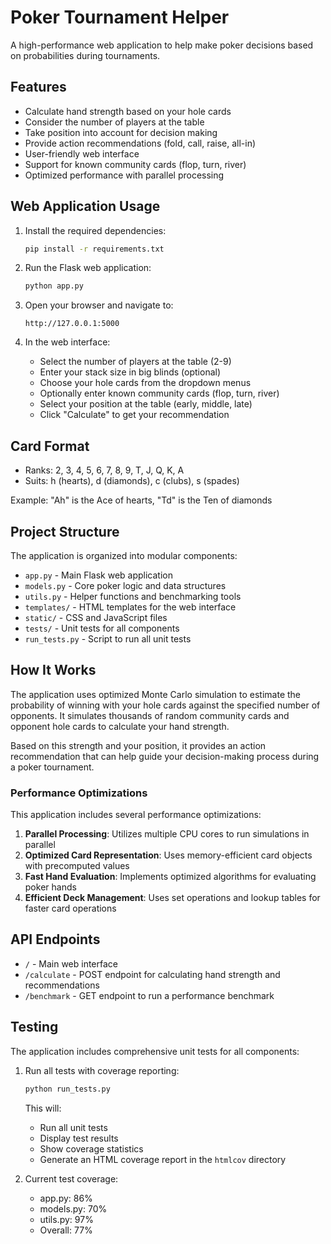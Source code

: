 # Poker Tournament Helper

A high-performance web application to help make poker decisions based on probabilities during tournaments.

## Features

- Calculate hand strength based on your hole cards
- Consider the number of players at the table
- Take position into account for decision making
- Provide action recommendations (fold, call, raise, all-in)
- User-friendly web interface
- Support for known community cards (flop, turn, river)
- Optimized performance with parallel processing

## Web Application Usage

1. Install the required dependencies:
   ```bash
   pip install -r requirements.txt
   ```

2. Run the Flask web application:
   ```bash
   python app.py
   ```

3. Open your browser and navigate to:
   ```
   http://127.0.0.1:5000
   ```

4. In the web interface:
   - Select the number of players at the table (2-9)
   - Enter your stack size in big blinds (optional)
   - Choose your hole cards from the dropdown menus
   - Optionally enter known community cards (flop, turn, river)
   - Select your position at the table (early, middle, late)
   - Click "Calculate" to get your recommendation

## Card Format

- Ranks: 2, 3, 4, 5, 6, 7, 8, 9, T, J, Q, K, A
- Suits: h (hearts), d (diamonds), c (clubs), s (spades)

Example: "Ah" is the Ace of hearts, "Td" is the Ten of diamonds

## Project Structure

The application is organized into modular components:

- `app.py` - Main Flask web application
- `models.py` - Core poker logic and data structures
- `utils.py` - Helper functions and benchmarking tools
- `templates/` - HTML templates for the web interface
- `static/` - CSS and JavaScript files
- `tests/` - Unit tests for all components
- `run_tests.py` - Script to run all unit tests

## How It Works

The application uses optimized Monte Carlo simulation to estimate the probability of winning with your hole cards against the specified number of opponents. It simulates thousands of random community cards and opponent hole cards to calculate your hand strength.

Based on this strength and your position, it provides an action recommendation that can help guide your decision-making process during a poker tournament.

### Performance Optimizations

This application includes several performance optimizations:

1. **Parallel Processing**: Utilizes multiple CPU cores to run simulations in parallel
2. **Optimized Card Representation**: Uses memory-efficient card objects with precomputed values
3. **Fast Hand Evaluation**: Implements optimized algorithms for evaluating poker hands
4. **Efficient Deck Management**: Uses set operations and lookup tables for faster card operations

## API Endpoints

- `/` - Main web interface
- `/calculate` - POST endpoint for calculating hand strength and recommendations
- `/benchmark` - GET endpoint to run a performance benchmark
## Testing

The application includes comprehensive unit tests for all components:

1. Run all tests with coverage reporting:
   ```bash
   python run_tests.py
   ```
   
   This will:
   - Run all unit tests
   - Display test results
   - Show coverage statistics
   - Generate an HTML coverage report in the `htmlcov` directory

2. Current test coverage:
   - app.py: 86%
   - models.py: 70%
   - utils.py: 97%
   - Overall: 77%

